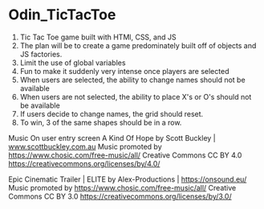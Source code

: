 # Odin_TicTacToe
1. Tic Tac Toe game built with HTMl, CSS, and JS
2. The plan will be to create a game predominately built off of objects and JS factories. 
3. Limit the use of global variables
4. Fun to make it suddenly very intense once players are selected
5. When users are selected, the ability to change names should not be available
6. When users are not selected, the ability to place X's or O's should not be available
7. If users decide to change names, the grid should reset.
8. To win, 3 of the same shapes should be in a row.

Music On user entry screen
A Kind Of Hope by Scott Buckley | www.scottbuckley.com.au
Music promoted by https://www.chosic.com/free-music/all/
Creative Commons CC BY 4.0
https://creativecommons.org/licenses/by/4.0/


Epic Cinematic Trailer | ELITE by Alex-Productions | https://onsound.eu/
Music promoted by https://www.chosic.com/free-music/all/
Creative Commons CC BY 3.0
https://creativecommons.org/licenses/by/3.0/
 
 
